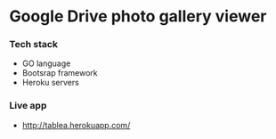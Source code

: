 # Google Drive photo gallery viewer


### Tech stack

- GO language
- Bootsrap framework
- Heroku servers


### Live app

- http://tablea.herokuapp.com/
